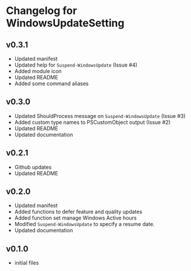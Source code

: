 # Changelog for WindowsUpdateSetting

## v0.3.1

+ Updated manifest
+ Updated help for `Suspend-WindowsUpdate` (Issue #4)
+ Added module icon
+ Updated README
+ Added some command aliases

## v0.3.0

+ Updated ShouldProcess message on `Suspend-WindowsUpdate` (Issue #3)
+ Added custom type names to PSCustomObject output (Issue #2)
+ Updated README
+ Updated documentation

## v0.2.1

+ Github updates
+ Updated README

## v0.2.0

+ Updated manifest
+ Added functions to defer feature and quality updates
+ Added function set manage Windows Active hours
+ Modified `Suspend-WindowsUpdate` to specify a resume date.
+ Updated documentation

## v0.1.0

+ initial files
